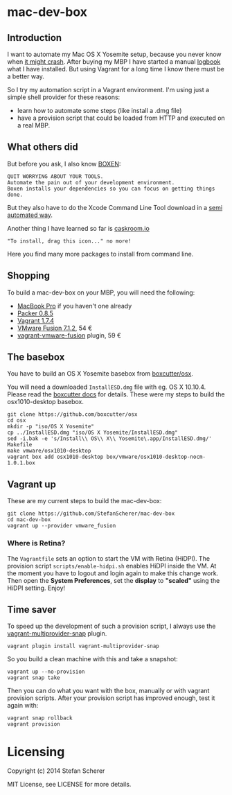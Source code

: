# mac-dev-box

## Introduction
I want to automate my Mac OS X Yosemite setup, because you never know when [it might crash](https://www.youtube.com/watch?v=x_ppg054OR0).
After buying my MBP I have started a manual [logbook](https://github.com/StefanScherer/logbook/blob/master/Install-MacBookPro.md) what I have installed. But using Vagrant for a long time I know there must be a better way.

So I try my automation script in a Vagrant environment. I'm using just a simple shell provider for these reasons:

* learn how to automate some steps (like install a .dmg file)
* have a provision script that could be loaded from HTTP and executed on a real MBP.

## What others did
But before you ask, I also know [BOXEN](https://boxen.github.com):

    QUIT WORRYING ABOUT YOUR TOOLS.
    Automate the pain out of your development environment.
    Boxen installs your dependencies so you can focus on getting things done.

But they also have to do the Xcode Command Line Tool download in a [semi automated way](https://github.com/boxen/boxen-web/commit/b26abd0d681129eba0b5f46ed43110d873d8fdc2).

Another thing I have learned so far is [caskroom.io](https://github.com/caskroom/)

    "To install, drag this icon..." no more!

Here you find many more packages to install from command line.

## Shopping
To build a mac-dev-box on your MBP, you will need the following:

* [MacBook Pro](http://store.apple.com/de/buy-mac/macbook-pro) if you haven't one already
* [Packer 0.8.5](http://www.packer.io/downloads.html)
* [Vagrant 1.7.4](http://www.vagrantup.com/downloads.html)
* [VMware Fusion 7.1.2](http://www.vmware.com/de/products/fusion/), 54 €
* [vagrant-vmware-fusion](http://www.vagrantup.com/vmware#buy-now) plugin, 59 €

## The basebox
You have to build an OS X Yosemite basebox from [boxcutter/osx](https://github.com/boxcutter/osx).

You will need a downloaded `InstallESD.dmg` file with eg. OS X 10.10.4. Please read the [boxcutter docs](https://github.com/boxcutter/osx/blob/master/README-timsutton.md) for details.
These were my steps to build the osx1010-desktop basebox.

```
git clone https://github.com/boxcutter/osx
cd osx
mkdir -p "iso/OS X Yosemite"
cp ../InstallESD.dmg "iso/OS X Yosemite/InstallESD.dmg"
sed -i.bak -e 's/Install\\ OS\\ X\\ Yosemite\.app/InstallESD.dmg/' Makefile
make vmware/osx1010-desktop
vagrant box add osx1010-desktop box/vmware/osx1010-desktop-nocm-1.0.1.box
```

## Vagrant up

These are my current steps to build the mac-dev-box:

```
git clone https://github.com/StefanScherer/mac-dev-box
cd mac-dev-box
vagrant up --provider vmware_fusion
```

### Where is Retina?

The `Vagrantfile` sets an option to start the VM with Retina (HiDPI). The provision script `scripts/enable-hidpi.sh` enables HiDPI inside the VM. At the moment you have to logout and login again to make this change work. Then open the **System Preferences**, set the **display** to **"scaled"** using the HiDPI setting. Enjoy!

## Time saver
To speed up the development of such a provision script, I always use the [vagrant-multiprovider-snap](https://github.com/scalefactory/vagrant-multiprovider-snap) plugin.

```
vagrant plugin install vagrant-multiprovider-snap
```

So you build a clean machine with this and take a snapshot:

```
vagrant up --no-provision
vagrant snap take
```

Then you can do what you want with the box, manually or with vagrant provision scripts. After your provision script has improved enough, test it again with:

```
vagrant snap rollback
vagrant provision
```

# Licensing
Copyright (c) 2014 Stefan Scherer

MIT License, see LICENSE for more details.

